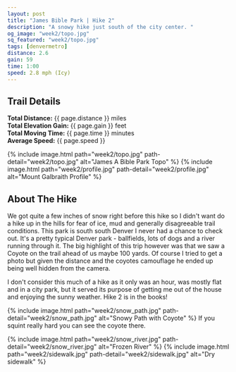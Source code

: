 ```yaml
---
layout: post
title: "James Bible Park | Hike 2"
description: "A snowy hike just south of the city center. "
og_image: "week2/topo.jpg"
sq_featured: "week2/topo.jpg"
tags: [denvermetro]
distance: 2.6
gain: 59
time: 1:00
speed: 2.8 mph (Icy)
---
```



## Trail Details

**Total Distance:** {{ page.distance }} miles <br />
**Total Elevation Gain:** {{  page.gain  }} feet<br />
**Total Moving Time:** {{  page.time  }} minutes<br />
**Average Speed:** {{  page.speed  }}<br />

{% include image.html path="week2/topo.jpg" path-detail="week2/topo.jpg" alt="James A Bible Park Topo" %}
{% include image.html path="week2/profile.jpg" path-detail="week2/profile.jpg" alt="Mount Galbraith Profile" %}



## About The Hike

We got quite a few inches of snow right before this hike so I didn't want do a hike up in the hills for fear of ice, mud and generally disagreeable trail conditions. This park is south south Denver I never had a chance to check out. It's a pretty typical Denver park - ballfields, lots of dogs and a river running through it. The big highlight of this trip however was that we saw a Coyote on the trail ahead of us maybe 100 yards. Of course I tried to get a photo but given the distance and the coyotes camouflage he ended up being well hidden from the camera.


I don't consider this much of a hike as it only was an hour, was mostly flat and in a city park, but it served its purpose of getting me out of the house and enjoying the sunny weather. Hike 2 is in the books!

{% include image.html path="week2/snow_path.jpg" path-detail="week2/snow_path.jpg" alt="Snowy Path with Coyote" %}
If you squint really hard you can see the coyote there.


{% include image.html path="week2/snow_river.jpg" path-detail="week2/snow_river.jpg" alt="Frozen River" %}
{% include image.html path="week2/sidewalk.jpg" path-detail="week2/sidewalk.jpg" alt="Dry sidewalk" %}